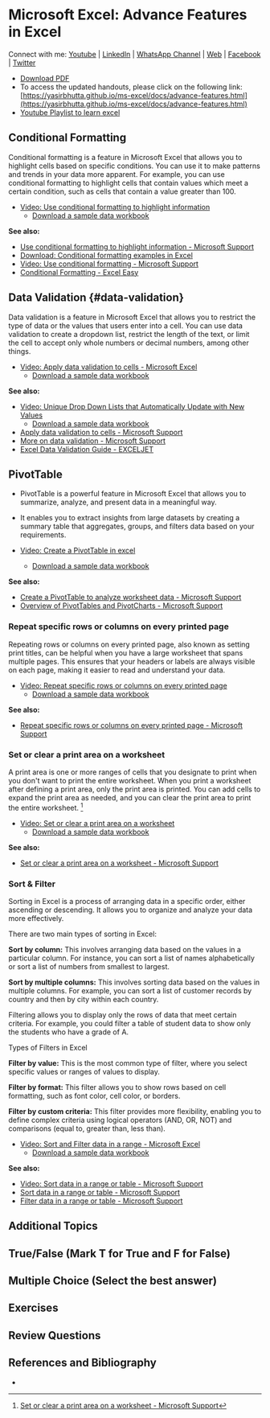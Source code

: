 # Microsoft Excel: Advance Features in Excel

Connect with me: [Youtube](https://www.youtube.com/yasirbhutta) \| [LinkedIn](https://www.linkedin.com/in/yasirbhutta/) \| [WhatsApp Channel](https://whatsapp.com/channel/0029VaC3BC160eBZZSs3CW0c) \| [Web](https://yasirbhutta.github.io/) \| [Facebook](https://www.facebook.com/yasirbhutta786) \| [Twitter](https://twitter.com/yasirbhutta)

- [Download PDF](https://yasirbhutta.github.io/ms-excel/docs/advance-features.pdf)
- To access the updated handouts, please click on the following link:
[https://yasirbhutta.github.io/ms-excel/docs/advance-features.html](https://yasirbhutta.github.io/ms-excel/docs/advance-features.html)
- [Youtube Playlist to learn excel](https://youtube.com/playlist?list=PLKYRx0Ibk7Vh3MomITbYSF5I-NGTW5s7f&si=TBb3FDR21BnlJO9r)

## Conditional Formatting

Conditional formatting is a feature in Microsoft Excel that allows you to highlight cells based on specific conditions. You can use it to make patterns and trends in your data more apparent. For example, you can use conditional formatting to highlight cells that contain values which meet a certain condition, such as cells that contain a value greater than 100.

- [Video: Use conditional formatting to highlight information](https://youtu.be/6yez2xC5yeA)
  - [Download a sample data workbook](https://1drv.ms/x/s!Atx7MPEilH2jgbZ-_YTCVotfLk4YxA?e=61dsLg)

**See also:**

- [Use conditional formatting to highlight information - Microsoft Support](https://support.microsoft.com/en-us/office/use-conditional-formatting-to-highlight-information-fed60dfa-1d3f-4e13-9ecb-f1951ff89d7f)
- [Download: Conditional formatting examples in Excel](https://download.microsoft.com/download/e/4/0/e4089f75-cdb0-4658-9d34-bfa3f7b48815/Conditional%20Formatting%20examples.xlsx)
- [Video: Use conditional formatting - Microsoft Support](https://support.microsoft.com/en-us/office/video-use-conditional-formatting-03ab07da-1564-4913-b69f-2b1a370c8910)
- [Conditional Formatting - Excel Easy](https://www.excel-easy.com/data-analysis/conditional-formatting.html)

## Data Validation {#data-validation}

Data validation is a feature in Microsoft Excel that allows you to restrict the type of data or the values that users enter into a cell. You can use data validation to create a dropdown list, restrict the length of the text, or limit the cell to accept only whole numbers or decimal numbers, among other things.

- [Video: Apply data validation to cells - Microsoft Excel](https://youtu.be/GT6Um8hsDuo?si=0IYQeqZYUG32JlbW)
  - [Download a sample data workbook](https://1drv.ms/x/s!Atx7MPEilH2jgbZ-_YTCVotfLk4YxA?e=gsoIrn)

**See also:**

- [Video: Unique Drop Down Lists that Automatically Update with New Values](https://youtu.be/VkzkMEEI3K0)
  - [Download a sample data workbook](https://1drv.ms/x/s!Atx7MPEilH2jgbcvDG4OpnUKOD1odg?e=1OF6ik)
- [Apply data validation to cells - Microsoft Support](https://support.microsoft.com/en-us/office/apply-data-validation-to-cells-29fecbcc-d1b9-42c1-9d76-eff3ce5f7249)
- [More on data validation - Microsoft Support](https://support.microsoft.com/en-us/office/more-on-data-validation-f38dee73-9900-4ca6-9301-8a5f6e1f0c4c)
- [Excel Data Validation Guide - EXCELJET](https://exceljet.net/articles/excel-data-validation-guide)

## PivotTable

- PivotTable is a powerful feature in Microsoft Excel that allows you to summarize, analyze, and present data in a meaningful way.
- It enables you to extract insights from large datasets by creating a summary table that aggregates, groups, and filters data based on your requirements.

- [Video: Create a PivotTable in excel](https://youtu.be/iSu1YmQ2Bq4)
  - [Download a sample data workbook](https://1drv.ms/x/s!Atx7MPEilH2jgbcAV6huDcaN9YIjAQ?e=mIcLjT)

**See also:**

- [Create a PivotTable to analyze worksheet data - Microsoft Support](https://support.microsoft.com/en-us/office/create-a-pivottable-to-analyze-worksheet-data-a9a84538-bfe9-40a9-a8e9-f99134456576)
- [Overview of PivotTables and PivotCharts - Microsoft Support](https://support.microsoft.com/en-us/office/overview-of-pivottables-and-pivotcharts-527c8fa3-02c0-445a-a2db-7794676bce96)

### Repeat specific rows or columns on every printed page

Repeating rows or columns on every printed page, also known as setting print titles, can be helpful when you have a large worksheet that spans multiple pages. This ensures that your headers or labels are always visible on each page, making it easier to read and understand your data.

- [Video: Repeat specific rows or columns on every printed page](https://youtu.be/IsLVaEf77KI)
  - [Download a sample data workbook](https://1drv.ms/x/s!Atx7MPEilH2jgbcEL2bWTzt2TVVUPw?e=49GrSD)

**See also:**

- [Repeat specific rows or columns on every printed page - Microsoft Support](https://support.microsoft.com/en-us/office/repeat-specific-rows-or-columns-on-every-printed-page-0d6dac43-7ee7-4f34-8b08-ffcc8b022409)

### Set or clear a print area on a worksheet

A print area is one or more ranges of cells that you designate to print when you don't want to print the entire worksheet. When you print a worksheet after defining a print area, only the print area is printed. You can add cells to expand the print area as needed, and you can clear the print area to print the entire worksheet. [^1]

- [Video: Set or clear a print area on a worksheet](https://youtu.be/jOipJlsMT2g)
  - [Download a sample data workbook](https://1drv.ms/x/s!Atx7MPEilH2jgbcFp7GESoyX-nFubg?e=7OQuRc)

**See also:**

- [Set or clear a print area on a worksheet - Microsoft Support](https://support.microsoft.com/en-au/office/set-or-clear-a-print-area-on-a-worksheet-27048af8-a321-416d-ba1b-e99ae2182a7e)

### Sort & Filter

Sorting in Excel is a process of arranging data in a specific order, either ascending or descending. It allows you to organize and analyze your data more effectively.

There are two main types of sorting in Excel:

**Sort by column:** This involves arranging data based on the values in a particular column. For instance, you can sort a list of names alphabetically or sort a list of numbers from smallest to largest.

**Sort by multiple columns:** This involves sorting data based on the values in multiple columns. For example, you can sort a list of customer records by country and then by city within each country.

Filtering allows you to display only the rows of data that meet certain criteria. For example, you could filter a table of student data to show only the students who have a grade of A.

Types of Filters in Excel

**Filter by value:** This is the most common type of filter, where you select specific values or ranges of values to display.

**Filter by format:** This filter allows you to show rows based on cell formatting, such as font color, cell color, or borders.

**Filter by custom criteria:** This filter provides more flexibility, enabling you to define complex criteria using logical operators (AND, OR, NOT) and comparisons (equal to, greater than, less than).

- [Video: Sort and Filter data in a range - Microsoft Excel](https://youtu.be/WhLNiqlRBpE)
  - [Download a sample data workbook](https://1drv.ms/x/s!Atx7MPEilH2jgbcG7L3YX_tdi538MQ?e=iyUBOO)

**See also:**

- [Video: Sort data in a range or table - Microsoft Support](https://support.microsoft.com/en-au/office/video-sort-data-in-a-range-or-table-ffb9fcb0-b9cb-48bf-a15c-8bec9fd3a472)
- [Sort data in a range or table - Microsoft Support](https://support.microsoft.com/en-au/office/sort-data-in-a-range-or-table-62d0b95d-2a90-4610-a6ae-2e545c4a4654)
- [Filter data in a range or table - Microsoft Support](https://support.microsoft.com/en-au/office/filter-data-in-a-range-or-table-01832226-31b5-4568-8806-38c37dcc180e)

## Additional Topics


## True/False (Mark T for True and F for False)

## Multiple Choice (Select the best answer)

## Exercises

## Review Questions
  
## References and Bibliography

- [^1]: [Set or clear a print area on a worksheet - Microsoft Support](https://support.microsoft.com/en-au/office/set-or-clear-a-print-area-on-a-worksheet-27048af8-a321-416d-ba1b-e99ae2182a7e)

